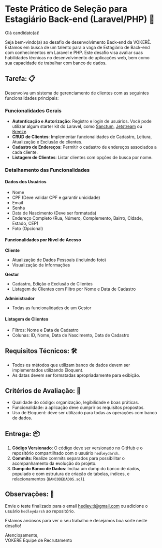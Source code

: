 # Teste Prático de Seleção para Estagiário Back-end (Laravel/PHP) 🔧

Olá candidato(a)!

Seja bem-vindo(a) ao desafio de desenvolvimento Back-end da VOKERÊ. Estamos em busca de um talento para a vaga de Estagiário de Back-end com conhecimentos em Laravel e PHP. Este desafio visa avaliar suas habilidades técnicas no desenvolvimento de aplicações web, bem como sua capacidade de trabalhar com banco de dados.

## Tarefa: 📋

Desenvolva um sistema de gerenciamento de clientes com as seguintes funcionalidades principais:

### Funcionalidades Gerais
- **Autenticação e Autorização**: Registro e login de usuários. Você pode utilizar algum starter kit do Laravel, como [Sanctum](https://laravel.com/docs/11.x/sanctum), [Jetstream](https://jetstream.laravel.com/2.x/introduction.html) ou [Breeze](https://laravel.com/docs/11.x/starter-kits#laravel-breeze).
- **CRUD de Clientes**: Implementar funcionalidades de Cadastro, Leitura, Atualização e Exclusão de clientes.
- **Cadastro de Endereços**: Permitir o cadastro de endereços associados a cada cliente.
- **Listagem de Clientes**: Listar clientes com opções de busca por nome.

### Detalhamento das Funcionalidades

#### Dados dos Usuários
- Nome
- CPF (Deve validar CPF e garantir unicidade)
- Email
- Senha
- Data de Nascimento (Deve ser formatada)
- Endereço Completo (Rua, Número, Complemento, Bairro, Cidade, Estado, CEP)
- Foto (Opcional)

#### Funcionalidades por Nível de Acesso

**Cliente**
- Atualização de Dados Pessoais (incluindo foto)
- Visualização de Informações

**Gestor**
- Cadastro, Edição e Exclusão de Clientes
- Listagem de Clientes com Filtro por Nome e Data de Cadastro

**Administrador**
- Todas as funcionalidades de um Gestor

#### Listagem de Clientes
- Filtros: Nome e Data de Cadastro
- Colunas: ID, Nome, Data de Nascimento, Data de Cadastro

## Requisitos Técnicos: 🛠️

- Todos os métodos que utilizam banco de dados devem ser implementados utilizando Eloquent.
- As datas devem ser formatadas apropriadamente para exibição.

## Critérios de Avaliação: 📝

- Qualidade do código: organização, legibilidade e boas práticas.
- Funcionalidade: a aplicação deve cumprir os requisitos propostos.
- Uso de Eloquent: deve ser utilizado para todas as operações com banco de dados.

## Entrega: 📦

1. **Código Versionado**: O código deve ser versionado no GitHub e o repositório compartilhado com o usuário `hedleydarsh`.
2. **Commits**: Realize commits separados para possibilitar o acompanhamento da evolução do projeto.
3. **Dump do Banco de Dados**: Inclua um dump do banco de dados, populado e com estrutura de criação de tabelas, índices, e relacionamentos (`BANCODEDADOS.sql`).

## Observações: 📌

Envie o teste finalizado para o email hedley.ti@gmail.com ou adicione o usuário `hedleydarsh` ao repositório.

Estamos ansiosos para ver o seu trabalho e desejamos boa sorte neste desafio!

Atenciosamente,  
VOKERÊ Equipe de Recrutamento
